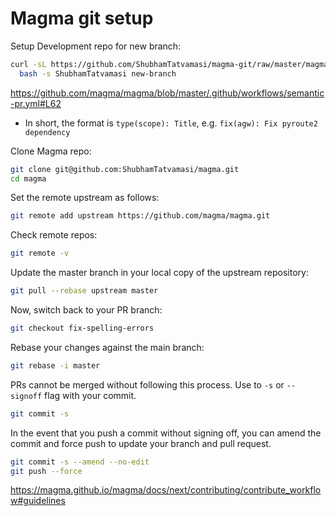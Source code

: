 # Magma git setup

Setup Development repo for new branch:
```bash
curl -sL https://github.com/ShubhamTatvamasi/magma-git/raw/master/magma-git.sh | \
  bash -s ShubhamTatvamasi new-branch
```

https://github.com/magma/magma/blob/master/.github/workflows/semantic-pr.yml#L62

- In short, the format is `type(scope): Title`, e.g. `fix(agw): Fix pyroute2 dependency`

Clone Magma repo:
```bash
git clone git@github.com:ShubhamTatvamasi/magma.git
cd magma
```

Set the remote upstream as follows:
```bash
git remote add upstream https://github.com/magma/magma.git
```

Check remote repos:
```bash
git remote -v
```

Update the master branch in your local copy of the upstream repository:
```bash
git pull --rebase upstream master
```

Now, switch back to your PR branch:
```bash
git checkout fix-spelling-errors
```

Rebase your changes against the main branch:
```bash
git rebase -i master
```

PRs cannot be merged without following this process. Use to `-s` or `--signoff` flag with your commit.
```bash
git commit -s
```

In the event that you push a commit without signing off, you can amend the commit and force push to update your branch and pull request.
```bash
git commit -s --amend --no-edit
git push --force
```

https://magma.github.io/magma/docs/next/contributing/contribute_workflow#guidelines

